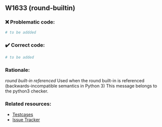 ## W1633 (round-builtin)

### :x: Problematic code:

```python
# to be addded
```

### :heavy_check_mark: Correct code:

```python
# to be added
```

### Rationale:

 *round built-in referenced*
  Used when the round built-in is referenced (backwards-incompatible semantics
  in Python 3) This message belongs to the python3 checker.



### Related resources:

- [Testcases](#)
- [Issue Tracker](https://github.com/PyCQA/pylint/issues?q=is%3Aissue+%22round-builtin%22+OR+%22W1633%22)
